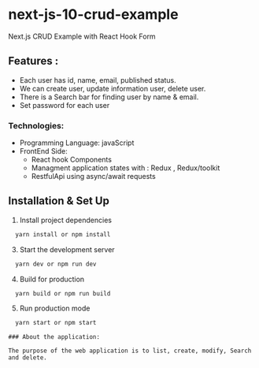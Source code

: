 # next-js-10-crud-example

Next.js CRUD Example with React Hook Form
## Features :
- Each user has id, name, email, published status.
- We can create user, update information user, delete user.
- There is a Search bar for finding user by name & email.
- Set password for each user 

### Technologies:
- Programming Language: javaScript
- FrontEnd Side:
  - React hook Components
  - Managment application states with : Redux , Redux/toolkit
  - RestfulApi using async/await requests 
 
 
## Installation & Set Up

1. Install project dependencies

```bash
  yarn install or npm install
```
3. Start the development server

```bash
  yarn dev or npm run dev
```

4. Build for production

```bash
  yarn build or npm run build
```

5. Run production mode

```bash
  yarn start or npm start
```

```
### About the application:

The purpose of the web application is to list, create, modify, Search and delete.
